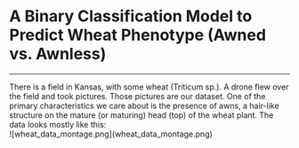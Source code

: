 # A Binary Classification Model to Predict Wheat Phenotype (Awned vs. Awnless)
<hr>
There is a field in Kansas, with some wheat (Triticum sp.). A drone flew over the field and took pictures.
Those pictures are our dataset. One of the primary characteristics we care about is the presence of awns, a hair-like structure on the mature (or maturing) head (top) of the wheat plant. The data looks mostly like this:<br/>
![wheat_data_montage.png](wheat_data_montage.png)
